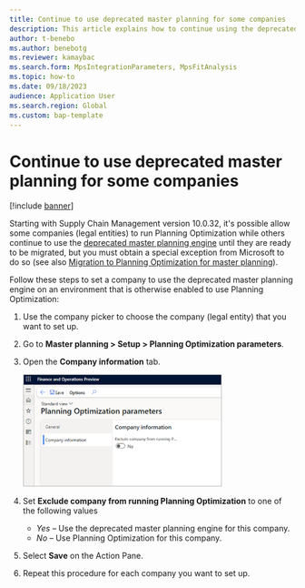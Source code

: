```yaml
---
title: Continue to use deprecated master planning for some companies
description: This article explains how to continue using the deprecated master planning engine for some companies until they are ready to be migrated. 
author: t-benebo
ms.author: benebotg
ms.reviewer: kamaybac
ms.search.form: MpsIntegrationParameters, MpsFitAnalysis
ms.topic: how-to
ms.date: 09/18/2023
audience: Application User
ms.search.region: Global
ms.custom: bap-template
---
```


# Continue to use deprecated master planning for some companies

[!include [banner](../../includes/banner.md)]

Starting with Supply Chain Management version 10.0.32, it's possible allow some companies (legal entities) to run Planning Optimization while others continue to use the [deprecated master planning engine](../deprecated-master-planning-overview.md) until they are ready to be migrated, but you must obtain a special exception from Microsoft to do so (see also [Migration to Planning Optimization for master planning](../new-master-planning-engine.md)).

Follow these steps to set a company to use the deprecated master planning engine on an environment that is otherwise enabled to use Planning Optimization:

1. Use the company picker to choose the company (legal entity) that you want to set up.
1. Go to **Master planning \> Setup \> Planning Optimization parameters**.
1. Open the **Company information** tab.

    [<img src="media/exclude-company-from-po.png" alt="Screenshot of the Company information tab." title="Screenshot of the Company information tab" width="350" />](media/exclude-company-from-po.png#lightbox)

1. Set **Exclude company from running Planning Optimization** to one of the following values
    - *Yes* – Use the deprecated master planning engine for this company.
    - *No* – Use Planning Optimization for this company.
1. Select **Save** on the Action Pane.
1. Repeat this procedure for each company you want to set up.
